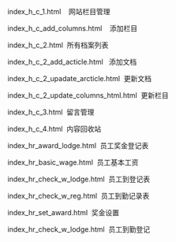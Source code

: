   <p>index_h_c_1.html &nbsp;&nbsp;  网站栏目管理</p>
<p>index_h_c_add_columns.html &nbsp;&nbsp; 添加栏目</p>
<p>index_h_c_2.html&nbsp;&nbsp;所有档案列表</p>
<p>index_h_c_2_add_acticle.html &nbsp;&nbsp;添加文档</p>
<p>index_h_c_2_upadate_arcticle.html&nbsp;&nbsp;更新文档</p>
<p>index_h_c_2_update_columns_html.html&nbsp;&nbsp;更新栏目</p>
<p>index_h_c_3.html&nbsp;&nbsp;留言管理</p>
<p>index_h_c_4.html&nbsp;&nbsp;内容回收站</p>
<p>index_hr_award_lodge.html&nbsp;&nbsp;员工奖金登记表</p>
<p>index_hr_basic_wage.html&nbsp;&nbsp;员工基本工资</p>
<p>index_hr_check_w_lodge.html&nbsp;&nbsp;员工到登记表</p>
<p>index_hr_check_w_reg.html&nbsp;&nbsp;员工到勤记录表</p>
<p>index_hr_set_award.html&nbsp;&nbsp;奖金设置</p>
<p>index_hr_check_w_lodge.html&nbsp;&nbsp;员工到勤登记</p>
